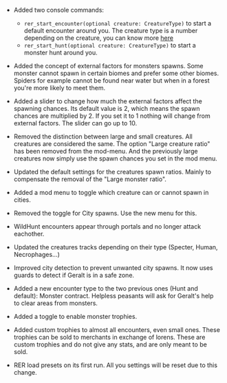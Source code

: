 
- Added two console commands:
  - `rer_start_encounter(optional creature: CreatureType)` to start a default encounter around you. The creature type is a number depending on the creature, you can know more [here](https://github.com/Aelto/W3_RandomEncounters_Tweaks/blob/master/src/enums.ws#L20)
  - `rer_start_hunt(optional creature: CreatureType)` to start a monster hunt around you.

- Added the concept of external factors for monsters spawns. Some monster cannot spawn in certain biomes and prefer some other biomes. Spiders for example cannot be found near water but when in a forest you're more likely to meet them.

- Added a slider to change how much the external factors affect the spawning chances. Its default value is 2, which means the spawn chances are multiplied by 2. If you set it to 1 nothing will change from external factors. The slider can go up to 10.

- Removed the distinction between large and small creatures. All creatures are considered the same. The option "Large creature ratio" has been removed from the mod-menu. And the previously large creatures now simply use the spawn chances you set in the mod menu.

- Updated the default settings for the creatures spawn ratios. Mainly to compensate the removal of the "Large monster ratio".

- Added a mod menu to toggle which creature can or cannot spawn in cities.

- Removed the toggle for City spawns. Use the new menu for this.

- WildHunt encounters appear through portals and no longer attack eachother.

- Updated the creatures tracks depending on their type (Specter, Human, Necrophages...)

- Improved city detection to prevent unwanted city spawns. It now uses guards to detect if Geralt is in a safe zone.

- Added a new encounter type to the two previous ones (Hunt and default): Monster contract. Helpless peasants will ask for Geralt's help to clear areas from monsters.

- Added a toggle to enable monster trophies.

- Added custom trophies to almost all encounters, even small ones. These trophies can be sold to merchants in exchange of lorens. These are custom trophies and do not give any stats, and are only meant to be sold.

- RER load presets on its first run. All you settings will be reset due to this change.